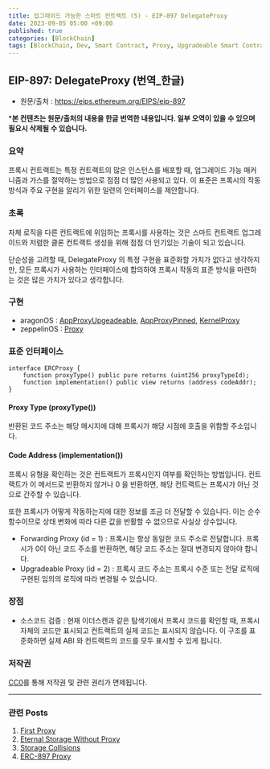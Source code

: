 ```yaml
---
title: 업그레이드 가능한 스마트 컨트랙트 (5) - EIP-897 DelegateProxy
date: 2023-09-05 05:00 +09:00
published: true
categories: [BlockChain]
tags: [BlockChain, Dev, Smart Contract, Proxy, Upgradeable Smart Contract, Solidity, 번역]
---
```


## EIP-897: DelegateProxy (번역_한글)
- 원문/출처 : https://eips.ethereum.org/EIPS/eip-897

***본 컨텐츠는 원문/출처의 내용을 한글 번역한 내용입니다. 일부 오역이 있을 수 있으며 필요시 삭제될 수 있습니다.**

### 요약
프록시 컨트랙트는 특정 컨트랙트의 많은 인스턴스를 배포할 때, 업그레이드 가능 매커니즘과 가스를 절약하는 방법으로 점점 더 많인 사용되고 있다. 이 표준은 프록시의 작동 방식과 주요 구현을 알리기 위한 일련의 인터페이스를 제안합니다. 


### 초록
자체 로직을 다른 컨트랙트에 위임하는 프록시를 사용하는 것은 스마트 컨트랙트 업그레이드와 저렴한 클론 컨트랙트 생성을 위해 점점 더 인기있는 기술이 되고 있습니다. 

단순성을 고려할 때, DelegateProxy 의 특정 구현을 표준화할 가치가 없다고 생각하지만, 모든 프록시가 사용하는 인터페이스에 합의하여 프록시 작동의 표준 방식을 마련하는 것은 많은 가치가 있다고 생각합니다. 


### 구현
- aragonOS : [AppProxyUpgeadeable](https://github.com/aragon/aragonOS/blob/master/contracts/apps/AppProxyUpgradeable.sol), [AppProxyPinned](https://github.com/aragon/aragonOS/blob/master/contracts/apps/AppProxyPinned.sol), [KernelProxy](https://github.com/aragon/aragonOS/blob/master/contracts/kernel/KernelProxy.sol)
- zeppelinOS : [Proxy](https://github.com/OpenZeppelin/openzeppelin-labs/blob/2da9e859db81a61f2449d188e7193788ca721c65/upgradeability_ownership/contracts/Proxy.sol)


### 표준 인터페이스 
```
interface ERCProxy {
    function proxyType() public pure returns (uint256 proxyTypeId);
    function implementation() public view returns (address codeAddr);
}
```


#### Proxy Type (proxyType())
반환된 코드 주소는 해당 메시지에 대해 프록시가 해당 시점에 호출을 위함할 주소입니다. 


#### Code Address (implementation())
프록시 유형을 확인하는 것은 컨트랙트가 프록시인지 여부를 확인하는 방법입니다. 컨트랙트가 이 메서드로 반환하지 않거나 0 을 반환하면, 해당 컨트랙트는 프록시가 아닌 것으로 간주할 수 있습니다. 

또한 프록시가 어떻게 작동하는지에 대한 정보를 조금 더 전달할 수 있습니다. 이는 순수 함수이므로 상태 변화에 따라 다른 값을 반활할 수 없으므로 사실상 상수입니다. 
- Forwarding Proxy (id = 1) : 프록시는 항상 동일한 코드 주소로 전달합니다. 
프록시가 0이 아닌 코드 주소를 반환하면, 해당 코드 주소는 절대 변경되지 않아야 합니다. 
- Upgradeable Proxy (id = 2) : 프록시 코드 주소는 프록시 수준 또는 전달 로직에 구현된 임의의 로직에 따라 변경될 수 있습니다. 


### 장점
- 소스코드 검증 : 현재 이더스캔과 같은 탐색기에서 프록시 코드를 확인할 때, 프록시 자체의 코드만 표시되고 컨트랙트의 실제 코드는 표시되지 않습니다. 이 구조를 표준화하면 실제 ABI 와 컨트랙트의 코드를 모두 표시할 수 있게 됩니다. 


### 저작권
[CC0](https://eips.ethereum.org/LICENSE)를 통해 저작권 및 관련 권리가 면제됩니다.

---
### 관련 Posts
1. [First Proxy](/_posts/2023-08-28-first-proxy.md) 
2. [Eternal Storage Without Proxy](/_posts/2023-08-29-eternal-storage-without-proxy.md)
3. [Storage Collisions](/_posts/2023-08-30-storage-collisions.md)
4. [ERC-897 Proxy](/_posts/2023-09-05-erc-897-proxy.md)